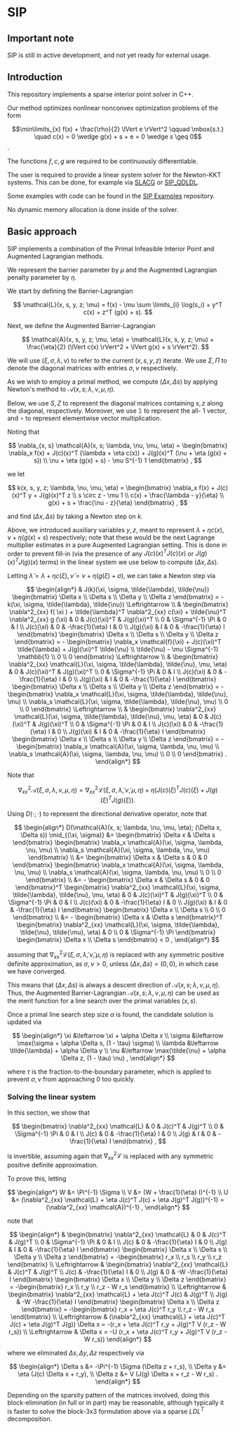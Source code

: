 # SIP

## Important note

SIP is still in active development, and not yet ready for external usage.

## Introduction

This repository implements a sparse interior point solver in C++.

Our method optimizes nonlinear nonconvex optimization problems of the form

$$\min\limits_{x} f(x) + \frac{\rho}{2} \lVert e \rVert^2 \qquad \mbox{s.t.}
  \quad c(x) = 0 \wedge g(x) + s + e = 0 \wedge s \geq 0$$.

The functions $f, c, g$ are required to be continuously differentiable.

The user is required to provide a linear system solver for the Newton-KKT systems.
This can be done, for example via
[SLACG](https://github.com/joaospinto/slacg)
or
[SIP_QDLDL](https://github.com/joaospinto/sip_qdldl).

Some examples with code can be found in the
[SIP Examples](https://github.com/joaospinto/sip_examples) repository.

No dynamic memory allocation is done inside of the solver.


## Basic approach

SIP implements a combination of the Primal Infeasible Interior Point and
Augmented Lagrangian methods.

We represent the barrier parameter by $\mu$ and the Augmented Lagrangian
penalty parameter by $\eta$.

We start by defining the Barrier-Lagrangian

$$
\mathcal{L}(x, s, y, z; \mu) =
f(x) - \mu \sum \limits_{i} \log(s_i) + y^T c(x) + z^T (g(x) + s).
$$

Next, we define the Augmented Barrier-Lagrangian

$$
\mathcal{A}(x, s, y, z; \mu, \eta) = \mathcal{L}(x, s, y, z; \mu) +
\frac{\eta}{2} (\lVert c(x) \rVert^2 + \lVert g(x) + s \rVert^2).
$$

We will use $(\xi, \sigma, \lambda, \nu)$ to refer to
the current $(x, s, y, z)$ iterate. We use $\Sigma, \Pi$ to denote
the diagonal matrices with entries $\sigma, \nu$ respectively.

As we wish to employ a primal method, we compute $(\Delta x, \Delta s)$
by applying Newton's method to $\mathcal{A}(x, s; \lambda, \nu, \mu, \eta)$.

Below, we use $S, Z$ to represent the diagonal matrices containing $s, z$
along the diagonal, respectively. Moreover, we use $\mathbb{1}$ to represent
the all- $1$ vector, and $\circ$ to represent elementwise vector multiplication.

Noting that

$$
\nabla_{x, s} \mathcal{A}(x, s; \lambda, \nu, \mu, \eta) =
\begin{bmatrix}
\nabla_x f(x) + J(c)(x)^T (\lambda + \eta c(x)) + J(g)(x)^T (\nu + \eta (g(x) + s)) \\
\nu + \eta (g(x) + s) - \mu S^{-1} 1
\end{bmatrix} ,
$$

we let

$$
k(x, s, y, z; \lambda, \nu, \mu, \eta) =
\begin{bmatrix}
\nabla_x f(x) + J(c)(x)^T y + J(g)(x)^T z \\
s \circ z - \mu 1 \\
c(x) + \frac{\lambda - y}{\eta} \\
g(x) + s + \frac{\nu - z}{\eta}
\end{bmatrix} ,
$$

and find $(\Delta x, \Delta s)$ by taking a Newton step on $k$.

Above, we introduced auxiliary variables $y, z$, meant to represent
$\lambda + \eta c(x), \nu + \eta (g(x) + s)$ respectively; note that these would
be the next Lagrange multiplier estimates in a pure Augmented Lagrangian setting.
This is done in order to prevent fill-in (via the presence of any
$J(c)(x)^T J(c)(x)$ or $J(g)(x)^T J(g)(x)$ terms) in the linear system we use
below to compute $(\Delta x, \Delta s)$.

Letting $\tilde{\lambda} = \lambda + \eta c(\xi), \tilde{\nu} = \nu + \eta (g(\xi) + \sigma)$,
we can take a Newton step via

$$
\begin{align*}
& J(k)(\xi, \sigma, \tilde{\lambda}, \tilde{\nu})
\begin{bmatrix}
\Delta x \\
\Delta s \\
\Delta y \\
\Delta z
\end{bmatrix} =
-k(\xi, \sigma, \tilde{\lambda}, \tilde{\nu})
\Leftrightarrow \\
& \begin{bmatrix}
  \nabla^2_{xx} f( \xi ) + \tilde{\lambda}^T \nabla^2_{xx} c(\xi) + \tilde{\nu}^T \nabla^2_{xx} g (\xi) & 0 & J(c)(\xi)^T & J(g)(\xi)^T \\
  0 & \Sigma^{-1} \Pi & 0 & I \\
  J(c)(\xi) & 0 & -\frac{1}{\eta} I & 0 \\
  J(g)(\xi) & I & 0 & -\frac{1}{\eta} I
  \end{bmatrix}
\begin{bmatrix}
\Delta x \\
\Delta s \\
\Delta y \\
\Delta z
\end{bmatrix}
= - \begin{bmatrix}
    \nabla_x \mathcal{f}(\xi) + J(c)(\xi)^T \tilde{\lambda} + J(g)(\xi)^T \tilde{\nu} \\
    \tilde{\nu} - \mu \Sigma^{-1} \mathbb{1} \\
    0 \\
    0
    \end{bmatrix} \Leftrightarrow \\
& \begin{bmatrix}
  \nabla^2_{xx} \mathcal{L}(\xi, \sigma, \tilde{\lambda}, \tilde{\nu}, \mu, \eta) & 0 & J(c)(\xi)^T & J(g)(\xi)^T \\
  0 & \Sigma^{-1} \Pi & 0 & I \\
  J(c)(\xi) & 0 & -\frac{1}{\eta} I & 0 \\
  J(g)(\xi) & I & 0 & -\frac{1}{\eta} I
  \end{bmatrix}
\begin{bmatrix}
\Delta x \\
\Delta s \\
\Delta y \\
\Delta z
\end{bmatrix}
= - \begin{bmatrix}
    \nabla_x \mathcal{L}(\xi, \sigma, \tilde{\lambda}, \tilde{\nu}, \mu) \\
    \nabla_s \mathcal{L}(\xi, \sigma, \tilde{\lambda}, \tilde{\nu}, \mu) \\
    0 \\
    0
    \end{bmatrix} \Leftrightarrow \\
& \begin{bmatrix}
  \nabla^2_{xx} \mathcal{L}(\xi, \sigma, \tilde{\lambda}, \tilde{\nu}, \mu, \eta) & 0 & J(c)(\xi)^T & J(g)(\xi)^T \\
  0 & \Sigma^{-1} \Pi & 0 & I \\
  J(c)(\xi) & 0 & -\frac{1}{\eta} I & 0 \\
  J(g)(\xi) & I & 0 & -\frac{1}{\eta} I
  \end{bmatrix}
\begin{bmatrix}
\Delta x \\
\Delta s \\
\Delta y \\
\Delta z
\end{bmatrix}
= - \begin{bmatrix}
    \nabla_x \mathcal{A}(\xi, \sigma, \lambda, \nu, \mu) \\
    \nabla_s \mathcal{A}(\xi, \sigma, \lambda, \nu, \mu) \\
    0 \\
    0
    \end{bmatrix} .
\end{align*}
$$

Note that

$$
\nabla^2_{xx} \mathcal{A}(\xi, \sigma, \lambda, \nu, \mu, \eta)
= \nabla^2_{xx} \mathcal{L}(\xi, \sigma, \tilde{\lambda}, \tilde{\nu}, \mu, \eta) +
\eta (J(c)(\xi)^T J(c)(\xi) + J(g)(\xi)^T J(g)(\xi)).
$$

Using $D( \cdot ; \cdot )$ to represent the directional derivative operator, note that

$$
\begin{align*} 
D(\mathcal{A}(x, s; \lambda, \nu, \mu, \eta); (\Delta x, \Delta s)) \mid_{(\xi, \sigma)} &=
\begin{bmatrix}
\Delta x & \Delta s
\end{bmatrix}
\begin{bmatrix}
\nabla_x \mathcal{A}(\xi, \sigma, \lambda, \nu, \mu) \\
\nabla_s \mathcal{A}(\xi, \sigma, \lambda, \nu, \mu)
\end{bmatrix} \\
&= \begin{bmatrix}
   \Delta x & \Delta s & 0 & 0
   \end{bmatrix}
\begin{bmatrix}
\nabla_x \mathcal{A}(\xi, \sigma, \lambda, \nu, \mu) \\
\nabla_s \mathcal{A}(\xi, \sigma, \lambda, \nu, \mu) \\
0 \\
0
\end{bmatrix} \\
&= - \begin{bmatrix}
     \Delta x & \Delta s & 0 & 0
     \end{bmatrix}^T 
\begin{bmatrix}
\nabla^2_{xx} \mathcal{L}(\xi, \sigma, \tilde{\lambda}, \tilde{\nu}, \mu, \eta) & 0 & J(c)(\xi)^T & J(g)(\xi)^T \\
0 & \Sigma^{-1} \Pi & 0 & I \\
J(c)(\xi) & 0 & -\frac{1}{\eta} I & 0 \\
J(g)(\xi) & I & 0 & -\frac{1}{\eta} I
\end{bmatrix}
\begin{bmatrix}
\Delta x \\
\Delta s \\
0 \\
0
\end{bmatrix} \\
&= - \begin{bmatrix}
     \Delta x & \Delta s
     \end{bmatrix}^T 
\begin{bmatrix}
\nabla^2_{xx} \mathcal{L}(\xi, \sigma, \tilde{\lambda}, \tilde{\nu}, \tilde{\mu}, \eta) & 0 \\
0 & \Sigma^{-1} \Pi
\end{bmatrix}
\begin{bmatrix}
\Delta x \\
\Delta s
\end{bmatrix} < 0 ,
\end{align*}
$$

assuming that $\nabla^2_{xx} \mathcal{L}(\xi, \sigma, \tilde{\lambda}, \tilde{\nu}, \mu, \eta)$
is replaced with any symmetric positive definite approximation, as $\sigma, \nu > 0$,
unless $(\Delta x, \Delta s) = (0, 0)$, in which case we have converged.

This means that $(\Delta x, \Delta s)$ is always a descent direction
of $\mathcal{A}(x, s; \lambda, \nu, \mu, \eta)$.
Thus, the Augmented Barrier-Lagrangian $\mathcal{A}(x, s; \lambda, \nu, \mu, \eta)$
can be used as the merit function for a line search over the primal variables $(x, s)$.

Once a primal line search step size $\alpha$ is found, the candidate solution
is updated via

$$
\begin{align*}
\xi &\leftarrow \xi + \alpha \Delta x \\
\sigma &\leftarrow \max(\sigma + \alpha \Delta s, (1 - \tau) \sigma) \\
\lambda &\leftarrow \tilde{\lambda} + \alpha \Delta y \\
\nu &\leftarrow \max(\tilde{\nu} + \alpha \Delta z, (1 - \tau) \nu) ,
\end{align*}
$$

where $\tau$ is the fraction-to-the-boundary parameter, which is applied to
prevent $\sigma, \nu$ from approaching $0$ too quickly.

### Solving the linear system

In this section, we show that 

$$ \begin{bmatrix}
   \nabla^2_{xx} \mathcal{L} & 0 & J(c)^T & J(g)^T \\
   0 & \Sigma^{-1} \Pi & 0 & I \\
   J(c) & 0 & -\frac{1}{\eta} I & 0 \\
   J(g) & I & 0 & -\frac{1}{\eta} I
   \end{bmatrix} , $$

is invertible, assuming again that $\nabla^2_{xx} \mathcal{L}$ is replaced
with any symmetric positive definite approximation.

To prove this, letting

$$
\begin{align*} 
W &= \Pi^{-1} \Sigma \\
V &= (W + \frac{1}{\eta} I)^{-1} \\
U &= (\nabla^2_{xx} \mathcal{L} + \eta J(c)^T J(c) + \eta J(g)^T J(g))^{-1} = (\nabla^2_{xx} \mathcal{A})^{-1} ,
\end{align*} 
$$

note that

$$
\begin{align*} 
& \begin{bmatrix}
  \nabla^2_{xx} \mathcal{L} & 0 & J(c)^T & J(g)^T \\
  0 & \Sigma^{-1} \Pi & 0 & I \\
  J(c) & 0 & -\frac{1}{\eta} I & 0 \\
  J(g) & I & 0 & -\frac{1}{\eta} I
  \end{bmatrix}
  \begin{bmatrix}
  \Delta x \\
  \Delta s \\
  \Delta y \\
  \Delta z
  \end{bmatrix} =
  -\begin{bmatrix}
   r_x \\
   r_s \\
   r_y \\
   r_z
   \end{bmatrix} \\
\Leftrightarrow
& \begin{bmatrix}
  \nabla^2_{xx} \mathcal{L} & J(c)^T & J(g)^T \\
  J(c) & -\frac{1}{\eta} I & 0 \\
  J(g) & 0 & -W -\frac{1}{\eta} I
  \end{bmatrix}
  \begin{bmatrix}
  \Delta x \\
  \Delta y \\
  \Delta z
  \end{bmatrix} =
  -\begin{bmatrix}
   r_x \\
   r_y \\
   r_z - W r_s
   \end{bmatrix} \\
\Leftrightarrow
& \begin{bmatrix}
  \nabla^2_{xx} \mathcal{L} + \eta J(c)^T J(c) & J(g)^T \\
  J(g) & -W -\frac{1}{\eta} I
  \end{bmatrix}
  \begin{bmatrix}
  \Delta x \\
  \Delta z
  \end{bmatrix} =
  -\begin{bmatrix}
   r_x + \eta J(c)^T r_y \\
   r_z - W r_s
   \end{bmatrix} \\
\Leftrightarrow
& (\nabla^2_{xx} \mathcal{L} + \eta J(c)^T J(c) + \eta J(g)^T J(g)) \Delta x =
   -(r_x + \eta J(c)^T r_y + J(g)^T V (r_z - W r_s)) \\
\Leftrightarrow
& \Delta x =
   -U (r_x + \eta J(c)^T r_y + J(g)^T V (r_z - W r_s))
\end{align*} 
$$

where we eliminated $\Delta s, \Delta y, \Delta z$ respectively via

$$
\begin{align*} 
\Delta s &= -\Pi^{-1} \Sigma (\Delta z + r_s), \\
\Delta y &= \eta (J(c) \Delta x + r_y), \\
\Delta z &= V (J(g) \Delta x + r_z - W r_s) .
\end{align*} 
$$

Depending on the sparsity pattern of the matrices involved,
doing this block-elimination (in full or in part) may be reasonable,
although typically it is faster to solve the block-3x3 formulation above
via a sparse $L D L^T$ decomposition.

<!---
TODO(joao):
1. add elastics to the docs.
2. implement everything.
-->
